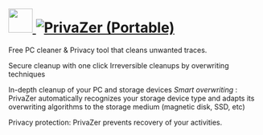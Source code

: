 # [<img src="https://cdn.rawgit.com/AdmiringWorm/chocolatey-packages/95bf314957cfef45ec98f1bf618248395a58bede/icons/privazer.png" height="48" width="48" /> ![PrivaZer (Portable)](https://img.shields.io/chocolatey/v/privazer.portable.svg?label=PrivaZer%20(Portable)&style=for-the-badge)](https://chocolatey.org/packages/privazer.portable)

Free PC cleaner & Privacy tool that cleans unwanted traces.

Secure cleanup with one click Irreversible cleanups by overwriting techniques

In-depth cleanup of your PC and storage devices *Smart overwriting* : PrivaZer automatically recognizes your storage device type and adapts its overwriting algorithms to the storage medium (magnetic disk, SSD, etc)

Privacy protection: PrivaZer prevents recovery of your activities.
